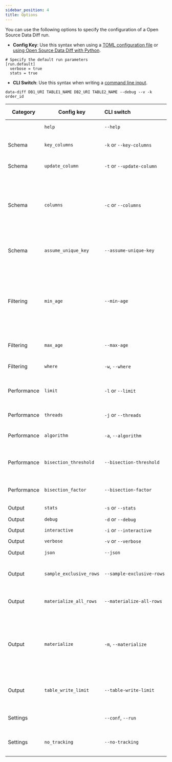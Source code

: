 ```yaml
---
sidebar_position: 4
title: Options
---
```



You can use the following options to specify the configuration of a Open Source Data Diff run.

- **Config Key**: Use this syntax when using a [TOML configuration file](./how_to_use_with_toml.md) or [using Open Source Data Diff with Python](./how_to_use_with_python.md).
```
# Specify the default run parameters
[run.default]
  verbose = true
  stats = true
```

- **CLI Switch**: Use this syntax when writing a [command line input](./how_to_use_with_command_line.md).
```shell
data-diff DB1_URI TABLE1_NAME DB2_URI TABLE2_NAME --debug --v -k order_id
```

| Category | Config key | CLI&nbsp;switch&nbsp;&nbsp;&nbsp;&nbsp;&nbsp;&nbsp;&nbsp;&nbsp;&nbsp;&nbsp;&nbsp;&nbsp;&nbsp;&nbsp;&nbsp;&nbsp;&nbsp;&nbsp;&nbsp;&nbsp;&nbsp;&nbsp;&nbsp;&nbsp;&nbsp;&nbsp;&nbsp;&nbsp;&nbsp;&nbsp;&nbsp;&nbsp;&nbsp;&nbsp;&nbsp;&nbsp;&nbsp;&nbsp;&nbsp;| Description | Within-Database | Cross-Database |
|---|---|---|---|---|---|
| | `help` | `--help` | Show help message and exit. | ✅ | ✅ |
| Schema | `key_columns`  | `-k` or `--key-columns` | Name of the primary key column. If none provided, default is 'id'. | ✅ | ✅ |
| Schema | `update_column` | `-t` or `--update-column` | Name of updated_at/last_updated column. | ✅ | ✅ |
| Schema | `columns` | `-c` or `--columns` | Names of extra columns to compare.  Can be used more than once in the same command. Accepts a name or a pattern, like in SQL. Example: `-c col% -c another_col -c %foorb.r%` | ✅ | ✅ |
| Schema | `assume_unique_key` | `--assume-unique-key` | Skip validating the uniqueness of the key column during joindiff, which is costly in non-cloud dbs. | ✅ |  |
| Filtering | `min_age` | `--min-age` | Considers only rows older than specified. Useful for specifying replication lag. Example: `--min-age=5min` ignores rows from the last 5 minutes. Valid units: `d, days, h, hours, min, minutes, mon, months, s, seconds, w, weeks, y, years` | ✅ | ✅ |
| Filtering | `max_age` | `--max-age` | Considers only rows younger than specified. See `--min-age`. | ✅ | ✅ |
| Filtering | `where` | `-w`, `--where` | An additional 'where' expression to restrict the search space. | ✅ | ✅ |
| Performance | `limit` | `-l` or `--limit` | Maximum number of differences to find (limits maximum bandwidth and runtime). | ✅ | ✅ |
| Performance | `threads` | `-j` or `--threads` | Number of worker threads to use per database. Default=1. | ✅ | ✅ |
| Performance | `algorithm`   | `-a`, `--algorithm` | Force algorithm choice. Options: `auto`, `joindiff`, `hashdiff` | ✅ | ✅ |
| Performance | `bisection_threshold` | `--bisection-threshold` | Minimal size of segment to be split. Smaller segments will be downloaded and compared locally. |   | ✅ |
| Performance | `bisection_factor` | `--bisection-factor` | Segments per iteration. When set to 2, it performs binary search. |   | ✅ |
| Output | `stats` | `-s` or `--stats` | Print stats instead of a detailed diff. | ✅ | ✅ |
| Output | `debug` | `-d` or `--debug` | Print debug info. | ✅ | ✅ |
| Output | `interactive` | `-i` or `--interactive` | Confirm queries, implies `--debug` | ✅ | ✅ |
| Output | `verbose` | `-v` or `--verbose` | Print extra info. | ✅ | ✅ |
| Output | `json` | `--json` | Print JSONL output for machine readability. | ✅ | ✅ |
| Output | `sample_exclusive_rows` | `--sample-exclusive-rows` | Sample several rows that only appear in one of the tables, but not the other. Use with `-s`. | ✅ |  |
| Output | `materialize_all_rows` | `--materialize-all-rows` | Materialize every row, even if they are the same, instead of just the differing rows. | ✅ |  |
| Output | `materialize` | `-m`, `--materialize` | Materialize the diff results into a new table in the database. If a table exists by that name, it will be replaced. Use `%t` in the name to place a timestamp. Example: `-m test_mat_%t` | ✅ |  |
| Output | `table_write_limit` | `--table-write-limit` | Maximum number of rows to write when creating materialized or sample tables, per thread. Default=1000. | ✅ |  |
| Settings | | `--conf`, `--run` | Specify the run and configuration [from a TOML file](how_to_use_with_toml.md). | ✅ | ✅ |
| Settings | `no_tracking` | `--no-tracking` | Open Source Data Diff sends home anonymous usage data. Use this to disable it. | ✅ | ✅ |
